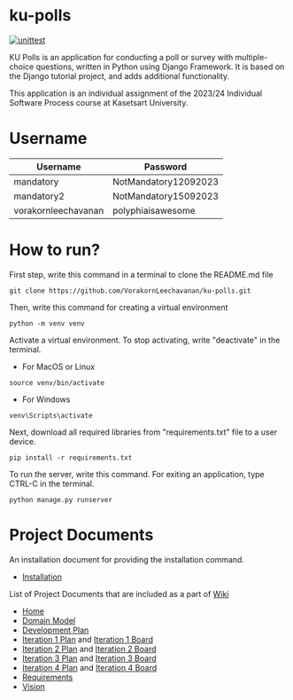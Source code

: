 # ku-polls

[![unittest](https://github.com/VorakornLeechavanan/ku-polls/actions/workflows/python-app.yml/badge.svg)](https://github.com/VorakornLeechavanan/ku-polls/actions/workflows/python-app.yml)

KU Polls is an application for conducting a poll or survey with multiple-choice questions, 
written in Python using Django Framework. It is based on the Django tutorial project, and adds additional functionality.

This application is an individual assignment of 
the 2023/24 Individual Software Process course at Kasetsart University.

# Username

| Username             | Password             |
|----------------------|----------------------|
| mandatory            | NotMandatory12092023 |
| mandatory2           | NotMandatory15092023 |
| vorakornleechavanan  | polyphiaisawesome    |

# How to run?

First step, write this command in a terminal to clone the README.md file

```
git clone https://github.com/VorakornLeechavanan/ku-polls.git
```

Then, write this command for creating a virtual environment

```
python -m venv venv
```

Activate a virtual environment. To stop activating, write "deactivate" in the terminal.

- For MacOS or Linux
```
source venv/bin/activate
```

- For Windows
```
venv\Scripts\activate
```

Next, download all required libraries from "requirements.txt" file to a user device.

```
pip install -r requirements.txt
```

To run the server, write this command. For exiting an application, type CTRL-C in the terminal.

```
python manage.py runserver
```



# Project Documents
 
An installation document for providing the installation command.

* [Installation](Installation.md)

List of Project Documents that are included as a part of [Wiki](https://github.com/VorakornLeechavanan/ku-polls/wiki)

* [Home](https://github.com/VorakornLeechavanan/ku-polls/wiki)
* [Domain Model](https://github.com/VorakornLeechavanan/ku-polls/wiki/Domain-Model)
* [Development Plan](https://github.com/VorakornLeechavanan/ku-polls/wiki/Development-Plan)
* [Iteration 1 Plan](https://github.com/VorakornLeechavanan/ku-polls/wiki/Iteration-1-Plan) and [Iteration 1 Board](https://github.com/users/VorakornLeechavanan/projects/3)
* [Iteration 2 Plan](https://github.com/VorakornLeechavanan/ku-polls/wiki/Iteration-2-Plan) and [Iteration 2 Board](https://github.com/users/VorakornLeechavanan/projects/4)
* [Iteration 3 Plan](https://github.com/VorakornLeechavanan/ku-polls/wiki/Iteration-3-Plan) and [Iteration 3 Board](https://github.com/users/VorakornLeechavanan/projects/5)
* [Iteration 4 Plan](https://github.com/VorakornLeechavanan/ku-polls/wiki/Iteration-4-Plan) and [Iteration 4 Board](https://github.com/users/VorakornLeechavanan/projects/6)
* [Requirements](https://github.com/VorakornLeechavanan/ku-polls/wiki/Requirements)
* [Vision](https://github.com/VorakornLeechavanan/ku-polls/wiki/Vision)
